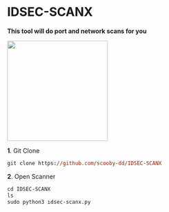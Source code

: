 # IDSEC-SCANX
<strong>This tool will do port and network scans for you</strong>

<img widht="257" height="233" src="https://i.hizliresim.com/97br60u.png">

**1**. Git Clone

```ps 
git clone https://github.com/scooby-dd/IDSEC-SCANX
```

**2**. Open Scanner

```ps 
cd IDSEC-SCANX
ls
sudo python3 ıdsec-scanx.py
```


